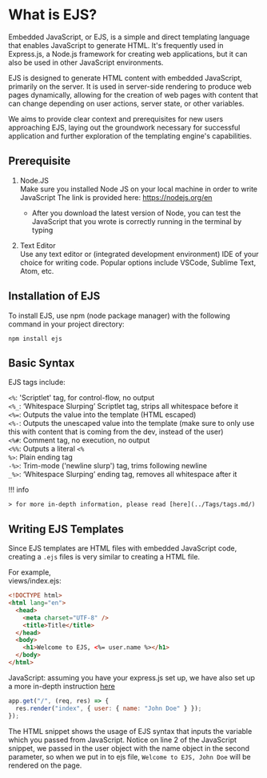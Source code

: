 # What is EJS?

Embedded JavaScript, or EJS, is a simple and direct templating language that enables JavaScript to generate HTML. It's frequently used in Express.js, a Node.js framework for creating web applications, but it can also be used in other JavaScript environments.

EJS is designed to generate HTML content with embedded JavaScript, primarily on the server. It is used in server-side rendering to produce web pages dynamically, allowing for the creation of web pages with content that can change depending on user actions, server state, or other variables.

We aims to provide clear context and prerequisites for new users approaching EJS, laying out the groundwork necessary for successful application and further exploration of the templating engine's capabilities.

## Prerequisite

1. Node.JS  
    Make sure you installed Node JS on your local machine in order to write JavaScript
   The link is provided here:
   https://nodejs.org/en

   - After you download the latest version of Node, you can test the JavaScript that you wrote is correctly running in the terminal by typing

2. Text Editor  
   Use any text editor or (integrated development environment) IDE of your choice for writing code. Popular options include VSCode, Sublime Text, Atom, etc.

## Installation of EJS

To install EJS, use npm (node package manager) with the following command in your project directory:

`npm install ejs
`

## Basic Syntax

EJS tags include:

`<%`: 'Scriptlet' tag, for control-flow, no output  
`<%_`: ‘Whitespace Slurping’ Scriptlet tag, strips all whitespace before it  
`<%=`: Outputs the value into the template (HTML escaped)  
`<%-`: Outputs the unescaped value into the template (make sure to only use this with content that is coming from the dev, instead of the user)  
`<%#`: Comment tag, no execution, no output  
`<%%`: Outputs a literal `<%`  
`%>`: Plain ending tag  
`-%>`: Trim-mode ('newline slurp') tag, trims following newline  
`_%>`: ‘Whitespace Slurping’ ending tag, removes all whitespace after it

!!! info

    > for more in-depth information, please read [here](../Tags/tags.md/)

## Writing EJS Templates

Since EJS templates are HTML files with embedded JavaScript code, creating a `.ejs` files is very similar to creating a HTML file.

For example,  
views/index.ejs:

```html hl_lines="8"
<!DOCTYPE html>
<html lang="en">
  <head>
    <meta charset="UTF-8" />
    <title>Title</title>
  </head>
  <body>
    <h1>Welcome to EJS, <%= user.name %></h1>
  </body>
</html>
```

JavaScript: assuming you have your express.js set up, we have also set up a more in-depth instruction [here](../Express/express.md/)

```js hl_lines="2"
app.get("/", (req, res) => {
  res.render("index", { user: { name: "John Doe" } });
});
```

The HTML snippet shows the usage of EJS syntax that inputs the variable which you passed from JavaScript. Notice on line 2 of the JavaScript snippet, we passed in the user object with the name object in the second parameter, so when we put in to ejs file,
`Welcome to EJS, John Doe` will be rendered on the page.
